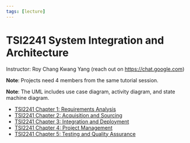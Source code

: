 ```yaml
---
tags: [lecture]
---
```


# TSI2241 System Integration and Architecture

Instructor: Roy Chang Kwang Yang (reach out on https://chat.google.com)

**Note**: Projects need 4 members from the same tutorial session.

**Note**: The UML includes use case diagram, activity diagram, and state machine
diagram.

- [TSI2241 Chapter 1: Requirements Analysis](202303242147.md)
- [TSI2241 Chapter 2: Acquisition and Sourcing](202304161333.md)
- [TSI2241 Chapter 3: Integration and Deployment](202304300902.md)
- [TSI2241 Chapter 4: Project Management](202305061841.md)
- [TSI2241 Chapter 5: Testing and Quality Assurance](202305202156.md)
